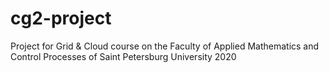 # cg2-project
Project for Grid &amp; Cloud course on the Faculty of Applied Mathematics and Control Processes of Saint Petersburg University 2020
